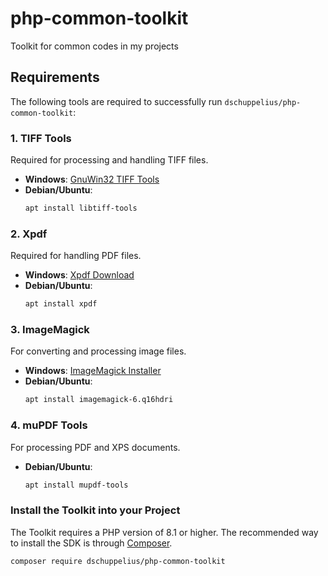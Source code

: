 # php-common-toolkit
Toolkit for common codes in my projects

## Requirements
The following tools are required to successfully run `dschuppelius/php-common-toolkit`:

### 1. TIFF Tools
Required for processing and handling TIFF files.
- **Windows**: [GnuWin32 TIFF Tools](https://gnuwin32.sourceforge.net/packages/tiff.htm)
- **Debian/Ubuntu**: 
  ```bash
  apt install libtiff-tools
  ```

### 2. Xpdf
Required for handling PDF files.
- **Windows**: [Xpdf Download](https://www.xpdfreader.com/download.html)
- **Debian/Ubuntu**:
  ```bash
  apt install xpdf
  ```

### 3. ImageMagick
For converting and processing image files.
- **Windows**: [ImageMagick Installer](https://imagemagick.org/archive/binaries/ImageMagick-7.1.1-39-Q16-HDRI-x64-dll.exe)
- **Debian/Ubuntu**:
  ```bash
  apt install imagemagick-6.q16hdri
  ```

### 4. muPDF Tools
For processing PDF and XPS documents.
- **Debian/Ubuntu**:
  ```bash
  apt install mupdf-tools
  ```

### Install the Toolkit into your Project

The Toolkit requires a PHP version of 8.1 or higher. The recommended way to install the SDK is through [Composer](http://getcomposer.org).

```bash
composer require dschuppelius/php-common-toolkit
```